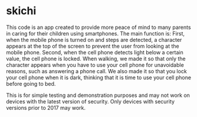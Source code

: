 # skichi
This code is an app created to provide more peace of mind to many parents in caring for their children using smartphones. 
 The main function is: First, when the mobile phone is turned on and steps are detected, a character appears at the top of the screen to prevent the user from looking at the mobile phone.
 Second, when the cell phone detects light below a certain value, the cell phone is locked.
When walking, we made it so that only the character appears when you have to use your cell phone for unavoidable reasons, such as answering a phone call. We also made it so that you lock your cell phone when it is dark, thinking that it is time to use your cell phone before going to bed.

This is for simple testing and demonstration purposes and may not work on devices with the latest version of security. Only devices with security versions prior to 2017 may work.

